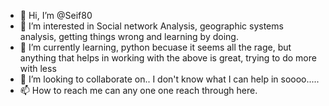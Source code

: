 - 👋 Hi, I’m @Seif80
- 👀 I’m interested in Social network Analysis, geographic systems analysis, getting things wrong and learning by doing. 
- 🌱 I’m currently learning, python becuase it seems all the rage, but anything that helps in working with the above is great, trying to do more with less 
- 💞️ I’m looking to collaborate on.. I don't know what I can help in soooo.....
- 📫 How to reach me can any one one reach through here.

<!---
Seif80/Seif80 is a ✨ special ✨ repository because its `README.md` (this file) appears on your GitHub profile.
You can click the Preview link to take a look at your changes.
--->
